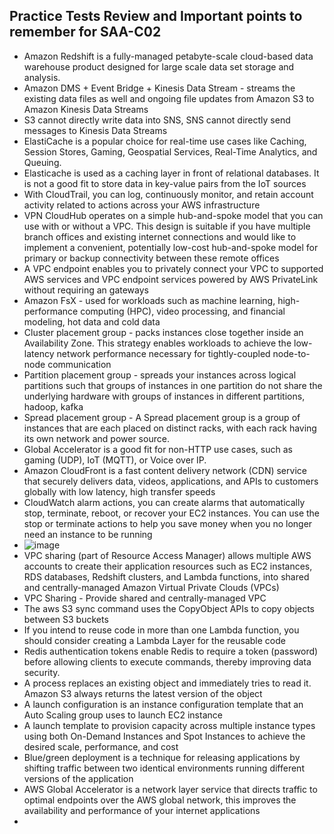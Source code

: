 ## Practice Tests Review and Important points to remember for SAA-C02


+ Amazon Redshift is a fully-managed petabyte-scale cloud-based data warehouse product designed for large scale data set storage and analysis.
+ Amazon DMS + Event Bridge + Kinesis Data Stream - streams the existing data files as well and ongoing file updates from Amazon S3 to Amazon Kinesis Data Streams
+ S3 cannot directly write data into SNS, SNS cannot directly send messages to Kinesis Data Streams
+ ElastiCache is a popular choice for real-time use cases like Caching, Session Stores, Gaming, Geospatial Services, Real-Time Analytics, and Queuing. 
+ Elasticache is used as a caching layer in front of relational databases. It is not a good fit to store data in key-value pairs from the IoT sources
+ With CloudTrail, you can log, continuously monitor, and retain account activity related to actions across your AWS infrastructure
+  VPN CloudHub operates on a simple hub-and-spoke model that you can use with or without a VPC. This design is suitable if you have multiple branch offices and existing internet connections and would like to implement a convenient, potentially low-cost hub-and-spoke model for primary or backup connectivity between these remote offices
+  A VPC endpoint enables you to privately connect your VPC to supported AWS services and VPC endpoint services powered by AWS PrivateLink without requiring an gateways
+  Amazon FsX - used for workloads such as machine learning, high-performance computing (HPC), video processing, and financial modeling, hot data and cold data
+  Cluster placement group -  packs instances close together inside an Availability Zone. This strategy enables workloads to achieve the low-latency network performance necessary for tightly-coupled node-to-node communication
+  Partition placement group - spreads your instances across logical partitions such that groups of instances in one partition do not share the underlying hardware with groups of instances in different partitions, hadoop, kafka
+  Spread placement group - A Spread placement group is a group of instances that are each placed on distinct racks, with each rack having its own network and power source.
+  Global Accelerator is a good fit for non-HTTP use cases, such as gaming (UDP), IoT (MQTT), or Voice over IP.
+  Amazon CloudFront is a fast content delivery network (CDN) service that securely delivers data, videos, applications, and APIs to customers globally with low latency, high transfer speeds
+  CloudWatch alarm actions, you can create alarms that automatically stop, terminate, reboot, or recover your EC2 instances. You can use the stop or terminate actions to help you save money when you no longer need an instance to be running
+  ![image](https://user-images.githubusercontent.com/51809378/148746074-a728ab93-ff42-4a73-bac2-cabd467cdfe5.png)
+  VPC sharing (part of Resource Access Manager) allows multiple AWS accounts to create their application resources such as EC2 instances, RDS databases, Redshift clusters, and Lambda functions, into shared and centrally-managed Amazon Virtual Private Clouds (VPCs)
+  VPC Sharing - Provide shared and centrally-managed VPC
+  The aws S3 sync command uses the CopyObject APIs to copy objects between S3 buckets
+  If you intend to reuse code in more than one Lambda function, you should consider creating a Lambda Layer for the reusable code
+  Redis authentication tokens enable Redis to require a token (password) before allowing clients to execute commands, thereby improving data security.
+  A process replaces an existing object and immediately tries to read it. Amazon S3 always returns the latest version of the object
+  A launch configuration is an instance configuration template that an Auto Scaling group uses to launch EC2 instance
+  A launch template to provision capacity across multiple instance types using both On-Demand Instances and Spot Instances to achieve the desired scale, performance, and cost
+  Blue/green deployment is a technique for releasing applications by shifting traffic between two identical environments running different versions of the application
+  AWS Global Accelerator is a network layer service that directs traffic to optimal endpoints over the AWS global network, this improves the availability and performance of your internet applications
+  

